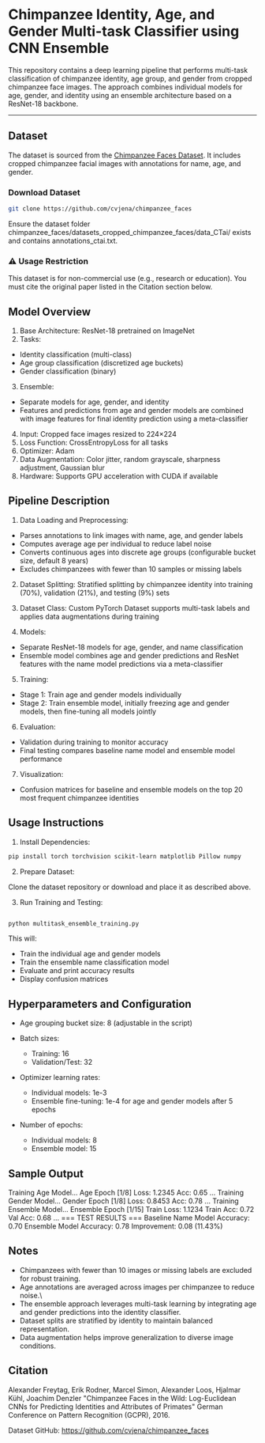 # Chimpanzee Identity, Age, and Gender Multi-task Classifier using CNN Ensemble

This repository contains a deep learning pipeline that performs multi-task classification of chimpanzee identity, age group, and gender from cropped chimpanzee face images. The approach combines individual models for age, gender, and identity using an ensemble architecture based on a ResNet-18 backbone.

---

## Dataset

The dataset is sourced from the [Chimpanzee Faces Dataset](https://github.com/cvjena/chimpanzee_faces). It includes cropped chimpanzee facial images with annotations for name, age, and gender.

### Download Dataset

```bash
git clone https://github.com/cvjena/chimpanzee_faces

```

Ensure the dataset folder chimpanzee_faces/datasets_cropped_chimpanzee_faces/data_CTai/ exists and contains annotations_ctai.txt.


### ⚠️ Usage Restriction
This dataset is for non-commercial use (e.g., research or education). You must cite the original paper listed in the Citation section below.



## Model Overview

1) Base Architecture: ResNet-18 pretrained on ImageNet
2) Tasks:
* Identity classification (multi-class)
*  Age group classification (discretized age buckets)
*  Gender classification (binary)

3) Ensemble:
* Separate models for age, gender, and identity
* Features and predictions from age and gender models are combined with image features for final identity prediction using a meta-classifier

4) Input: Cropped face images resized to 224×224
5) Loss Function: CrossEntropyLoss for all tasks
6) Optimizer: Adam
7) Data Augmentation: Color jitter, random grayscale, sharpness adjustment, Gaussian blur
8) Hardware: Supports GPU acceleration with CUDA if available






## Pipeline Description

1) Data Loading and Preprocessing:
* Parses annotations to link images with name, age, and gender labels
* Computes average age per individual to reduce label noise
* Converts continuous ages into discrete age groups (configurable bucket size, default 8 years)
* Excludes chimpanzees with fewer than 10 samples or missing labels

2) Dataset Splitting: Stratified splitting by chimpanzee identity into training (70%), validation (21%), and testing (9%) sets

3) Dataset Class: Custom PyTorch Dataset supports multi-task labels and applies data augmentations during training

4) Models:
* Separate ResNet-18 models for age, gender, and name classification
* Ensemble model combines age and gender predictions and ResNet features with the name model predictions via a meta-classifier

5) Training:
* Stage 1: Train age and gender models individually
* Stage 2: Train ensemble model, initially freezing age and gender models, then fine-tuning all models jointly

6) Evaluation:
* Validation during training to monitor accuracy
* Final testing compares baseline name model and ensemble model performance

7) Visualization:
* Confusion matrices for baseline and ensemble models on the top 20 most frequent chimpanzee identities


## Usage Instructions

1) Install Dependencies:

``` bash
pip install torch torchvision scikit-learn matplotlib Pillow numpy
```

2) Prepare Dataset:

Clone the dataset repository or download and place it as described above.

3) Run Training and Testing:

``` bash

python multitask_ensemble_training.py

```

This will:

* Train the individual age and gender models
* Train the ensemble name classification model
* Evaluate and print accuracy results
* Display confusion matrices

## Hyperparameters and Configuration

* Age grouping bucket size: 8 (adjustable in the script)
* Batch sizes:
    * Training: 16
    * Validation/Test: 32

* Optimizer learning rates:
    * Individual models: 1e-3
    * Ensemble fine-tuning: 1e-4 for age and gender models after 5 epochs

* Number of epochs:
    * Individual models: 8
    * Ensemble model: 15


## Sample Output


Training Age Model...
Age Epoch [1/8] Loss: 1.2345 Acc: 0.65
...
Training Gender Model...
Gender Epoch [1/8] Loss: 0.8453 Acc: 0.78
...
Training Ensemble Model...
Ensemble Epoch [1/15] Train Loss: 1.1234 Train Acc: 0.72 Val Acc: 0.68
...
=== TEST RESULTS ===
Baseline Name Model Accuracy: 0.70
Ensemble Model Accuracy: 0.78
Improvement: 0.08 (11.43%)





## Notes

* Chimpanzees with fewer than 10 images or missing labels are excluded for robust training.
* Age annotations are averaged across images per chimpanzee to reduce noise.\
* The ensemble approach leverages multi-task learning by integrating age and gender predictions into the identity classifier.
* Dataset splits are stratified by identity to maintain balanced representation.
* Data augmentation helps improve generalization to diverse image conditions.




## Citation

Alexander Freytag, Erik Rodner, Marcel Simon, Alexander Loos, Hjalmar Kühl, Joachim Denzler
"Chimpanzee Faces in the Wild: Log-Euclidean CNNs for Predicting Identities and Attributes of Primates"
German Conference on Pattern Recognition (GCPR), 2016.

Dataset GitHub: https://github.com/cvjena/chimpanzee_faces
